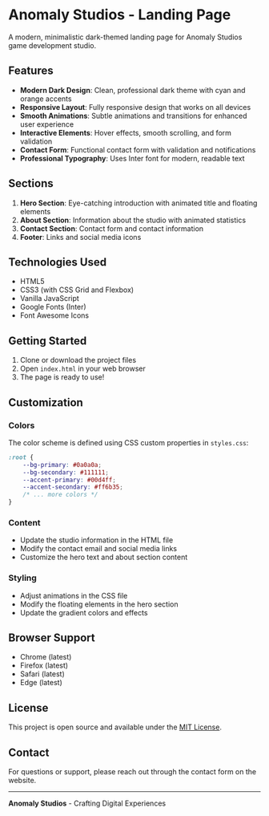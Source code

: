 # Anomaly Studios - Landing Page

A modern, minimalistic dark-themed landing page for Anomaly Studios game development studio.

## Features

- **Modern Dark Design**: Clean, professional dark theme with cyan and orange accents
- **Responsive Layout**: Fully responsive design that works on all devices
- **Smooth Animations**: Subtle animations and transitions for enhanced user experience
- **Interactive Elements**: Hover effects, smooth scrolling, and form validation
- **Contact Form**: Functional contact form with validation and notifications
- **Professional Typography**: Uses Inter font for modern, readable text

## Sections

1. **Hero Section**: Eye-catching introduction with animated title and floating elements
2. **About Section**: Information about the studio with animated statistics
3. **Contact Section**: Contact form and contact information
4. **Footer**: Links and social media icons

## Technologies Used

- HTML5
- CSS3 (with CSS Grid and Flexbox)
- Vanilla JavaScript
- Google Fonts (Inter)
- Font Awesome Icons

## Getting Started

1. Clone or download the project files
2. Open `index.html` in your web browser
3. The page is ready to use!

## Customization

### Colors
The color scheme is defined using CSS custom properties in `styles.css`:

```css
:root {
    --bg-primary: #0a0a0a;
    --bg-secondary: #111111;
    --accent-primary: #00d4ff;
    --accent-secondary: #ff6b35;
    /* ... more colors */
}
```

### Content
- Update the studio information in the HTML file
- Modify the contact email and social media links
- Customize the hero text and about section content

### Styling
- Adjust animations in the CSS file
- Modify the floating elements in the hero section
- Update the gradient colors and effects

## Browser Support

- Chrome (latest)
- Firefox (latest)
- Safari (latest)
- Edge (latest)

## License

This project is open source and available under the [MIT License](LICENSE).

## Contact

For questions or support, please reach out through the contact form on the website.

---

**Anomaly Studios** - Crafting Digital Experiences 